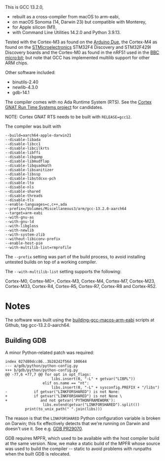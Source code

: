 This is GCC 13.2.0,
* rebuilt as a cross-compiler from macOS to arm-eabi,
* on macOS Sonoma (14, Darwin 23) but compatible with Monterey,
* for Apple silicon (M1),
* with Command Line Utilities 14.2.0 and Python 3.9.13.

Tested with the Cortex-M3 as found on the [Arduino Due][ARDUINO], the Cortex-M4 as found on the [STMicroelectronics][STM] STM32F4 Discovery and STM32F429I Discovery boards and the Cortex-M0 as found in the nRF51 used in the [BBC micro:bit][BBC]; but note that GCC has implemented multilib support for other ARM chips.

Other software included:

  * binutils-2.40
  * newlib-4.3.0
  * gdb-14.1

The compiler comes with no Ada Runtime System (RTS). See the [Cortex GNAT Run Time Systems project][CORTEX-GNAT-RTS] for candidates.

NOTE: Cortex GNAT RTS needs to be built with `RELEASE=gcc12`.

The compiler was built with
```
--build=aarch64-apple-darwin21
--disable-libada
--disable-libcc1
--disable-libcilkrts
--disable-libffi
--disable-libgomp
--disable-libmudflap
--disable-libquadmath
--disable-libsanitizer
--disable-libssp
--disable-libstdcxx-pch
--disable-lto
--disable-nls
--disable-shared
--disable-threads
--disable-tls
--enable-languages=c,c++,ada
--prefix=/Volumes/Miscellaneous3/arm/gcc-13.2.0-aarch64
--target=arm-eabi
--with-gnu-as
--with-gnu-ld
--with-libgloss
--with-newlib
--with-system-zlib
--without-libiconv-prefix
--enable-host-pie
--with-multilib-list=rmprofile
```

The `--prefix` setting was part of the build process, to avoid
installing untested builds on top of a working compiler.

The `--with-multilib-list` setting supports the following:

   Cortex-M0, Cortex-M0+, Cortex-M3, Cortex-M4, Cortex-M7,
   Cortex-M23, Cortex-M33, Cortex-R4, Cortex-R5, Cortex-R7, Cortex-R8
   and Cortex-R52.

Notes
=====

The software was built using the [building-gcc-macos-arm-eabi][BUILDING] scripts at Github, tag gcc-13.2.0-aarch64.

Building GDB
------------
A minor Python-related patch was required:
```
index 027d80dcc86..3b282d2f56d 100644
--- a/gdb/python/python-config.py
+++ b/gdb/python/python-config.py
@@ -77,6 +77,7 @@ for opt in opt_flags:
                     libs.insert(0, "-L" + getvar("LIBPL"))
                 elif os.name == "nt":
                     libs.insert(0, "-L" + sysconfig.PREFIX + "/libs")
-            if getvar("LINKFORSHARED") is not None:
+            if getvar("LINKFORSHARED") is not None \
+               and not getvar('PYTHONFRAMEWORK'):
                 libs.extend(getvar("LINKFORSHARED").split())
         print(to_unix_path(" ".join(libs)))
```
The reason is that the `LINKFORSHARED` Python configuration variable is broken on Darwin; this fix effectively detects that we're running on Darwin and doesn't use it. See e.g. [GDB PR29070].

GDB requires MPFR, which used to be available with the host compiler build at the same version. Now, we make a static build of the MPFR whose source was used to build the compiler -- static to avoid problems with runpaths when the built GDB is relocated.

[ARDUINO]: http://www.arduino.com
[STM]: http://www.st.com
[BBC]: http://microbit.org
[CORTEX-GNAT-RTS]: https://github.com/simonjwright/cortex-gnat-rts
[BUILDING]: https://github.com/simonjwright/building-gcc-macos-arm-eabi
[GDB PR29070]: https://sourceware.org/bugzilla/show_bug.cgi?id=29070
